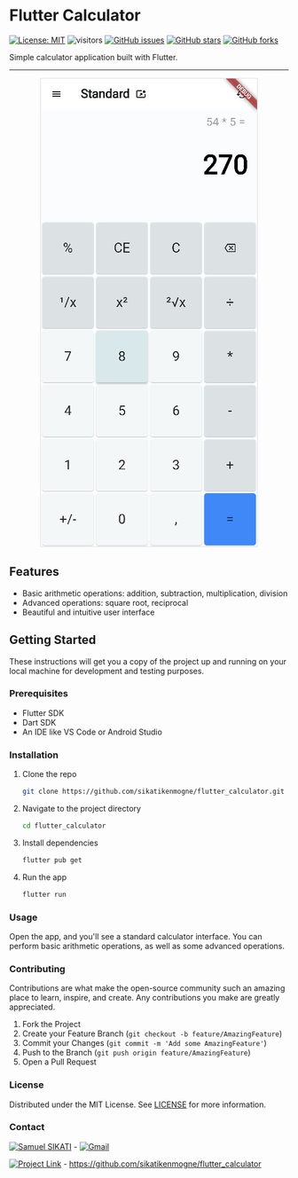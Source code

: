 # Flutter Calculator

[![License: MIT](https://img.shields.io/badge/License-MIT-yellow.svg)](https://opensource.org/licenses/MIT)
![visitors](https://visitor-badge.glitch.me/badge?page_id=sikatikenmogne.flutter_calculator)
[![GitHub issues](https://img.shields.io/github/issues/sikatikenmogne/flutter_calculator)](https://github.com/sikatikenmogne/flutter_calculator/issues)
[![GitHub stars](https://img.shields.io/github/stars/sikatikenmogne/flutter_calculator)](https://github.com/sikatikenmogne/flutter_calculator/stargazers)
[![GitHub forks](https://img.shields.io/github/forks/sikatikenmogne/flutter_calculator)](https://github.com/sikatikenmogne/flutter_calculator/network)

Simple calculator application built with Flutter.

---

<div align="center">

![Screenshot](screenshot.jpg)

</div>

## Features

- Basic arithmetic operations: addition, subtraction, multiplication, division
- Advanced operations: square root, reciprocal
- Beautiful and intuitive user interface

## Getting Started

These instructions will get you a copy of the project up and running on your local machine for development and testing purposes.

### Prerequisites

- Flutter SDK
- Dart SDK
- An IDE like VS Code or Android Studio

### Installation

1. Clone the repo

    ```sh
    git clone https://github.com/sikatikenmogne/flutter_calculator.git
    ```

2. Navigate to the project directory

    ```sh
    cd flutter_calculator
    ```

3. Install dependencies

    ```sh
    flutter pub get
    ```

4. Run the app

    ```sh
    flutter run
    ```

### Usage

Open the app, and you'll see a standard calculator interface. You can perform basic arithmetic operations, as well as some advanced operations.

### Contributing

Contributions are what make the open-source community such an amazing place to learn, inspire, and create. Any contributions you make are greatly appreciated.

   1. Fork the Project
   2. Create your Feature Branch (`git checkout -b feature/AmazingFeature`)
   3. Commit your Changes (`git commit -m 'Add some AmazingFeature'`)
   4. Push to the Branch (`git push origin feature/AmazingFeature`)
   5. Open a Pull Request

### License

Distributed under the MIT License. See [LICENSE](LICENSE) for more information.

### Contact

[![Samuel SIKATI](https://img.shields.io/badge/Author-Samuel%20SIKATI-blue?style=for-the-badge)](https://github.com/sikatikenmogne) -  [![Gmail](https://img.shields.io/badge/Gmail-D14836?style=for-the-badge&logo=gmail&logoColor=white)](mailto:sikatikenmogne@gmail.com)

[![Project Link](https://img.shields.io/badge/Project-Link-blue?style=for-the-badge&logo=github)](https://github.com/sikatikenmogne/flutter_calculator) - https://github.com/sikatikenmogne/flutter_calculator
